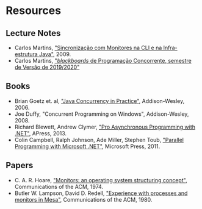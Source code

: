 # Resources

## Lecture Notes

- Carlos Martins, ["Sincronização com Monitores na CLI e na Infra-estrutura Java"](https://github.com/isel-leic-pc/s2021v-li51n/blob/main/docs/Synchronization_3rd.pdf), 2009.
- Carlos Martins, ["_blackboards_ de Programação Concorrente, semestre de Versão de 2019/2020"](https://github.com/carlos-martins/isel-leic-pc-s1920v-li51n/tree/master/zoom)

## Books

- Brian Goetz et. al, ["Java Concurrency in Practice"](http://jcip.net), Addison-Wesley, 2006.
- Joe Duffy, "Concurrent Programming on Windows", Addison-Wesley, 2008.
- Richard Blewett, Andrew Clymer, ["Pro Asynchronous Programming with .NET"](https://www.apress.com/gp/book/9781430259206), APress, 2013.
- Colin Campbell, Ralph Johnson, Ade Miller, Stephen Toub, ["Parallel Programming with Microsoft .NET"](<https://docs.microsoft.com/en-us/previous-versions/msp-n-p/ff963553(v=pandp.10)>), Microsoft Press, 2011.

## Papers

- C. A. R. Hoare, ["Monitors: an operating system structuring concept"](https://dl.acm.org/citation.cfm?id=361161), Communications of the ACM, 1974.
- Butler W. Lampson, David D. Redell, ["Experience with processes and monitors in Mesa"](https://dl.acm.org/citation.cfm?id=358824), Communications of the ACM, 1980.